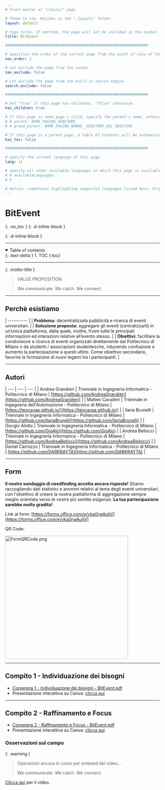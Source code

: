 ```yaml
---
# Front matter of "classic" page

# Theme to use. Resides in the "_layouts" folder.
layout: default

# Page title. If omitted, the page will not be included in the navbar.
title: BitEvent

#################################################################

# Specifies the order of the current page from the point of view of the navbar. Can have repetition in the numbers, for parent-child hierarchies.
nav_order: 1

# Let exclude the page from the navbar
nav_exclude: false

# Let exclude the page from the built-in search engine
search_exclude: false

#################################################################

# Set "true" if this page has childrens, "false" otherwise.
has_children: true

# If this page is some page's child, specify the parent's name, otherwise comment out the option. If this page is some page's grandchild, specify grandparent's name, otherwise comment out the option.
# # parent: NOME_PAGINA_GENITORE
# # grand_parent: NOME_PAGINA_NONNO__GENITORE_DEL_GENITORE

# If this page is a parent page, a Table Of Contents will be automatically generated containing all related child pages. Use the option below to disable this functionality. Should always be set to "false".
has_toc: false

#################################################################

# Specify the current language of this page
lang: it

# Specify all other available languages in which this page is available. If there's no other language in addition to "lang", comment out this option.
# # availableLanguages:
# #   - 

# Notice: codeblocks highlighting supported languages listed here: https://www.fabriziomusacchio.com/blog/2021-08-11-Syntax_Highlighting_in_Jekyll/
---
```


# BitEvent
{: .no_toc }
{: .d-inline-block }

<div id="grn-deploy-webstatic-label-1"></div>
{: .d-inline-block }

<script type="module">
  selfsustainable_fill_labels_state("grn-deploy-webstatic-label-1");
</script>

<div id="fondamentihci-label-1"></div>

<script type="module">
  selfsustainable_fill_labels_state("fondamentihci-label-1");
</script>

---

<!-- Table of contents -->
<details open markdown="block">
  <summary>
    Table of contents
  </summary>
  {: .text-delta }
1. TOC
{:toc}
</details>

---

{: .motto-title }
> <p class="blockquote-title-fixer-purple">VALUE PROPOSITION</p>
>
> We communicate. We catch. We connect.

---

## Perchè esistiamo

| ---------- |
| __Problema:__ decentralizzata pubblicità e ricerca di eventi universitari. |
| __Soluzione proposta:__ aggregare gli eventi (centralizzarli) in un’unica piattaforma, dalla quale, inoltre, fruire tutte le principali informazioni ed interazioni relative all’evento stesso.  |
| __Obiettivi:__ facilitare la condivisione e ricerca di eventi organizzati direttamente dal Politecnico di Milano o da studenti / associazioni studentesche, riducendo confusione e aumento la partecipazione a questi ultimi. Come obiettivo secondario, favorire la formazione di nuovi legami tra i partecipanti.    |

---

## Autori

| --- | --- | --- |
| Andrea Grandieri  | Triennale in Ingegneria Informatica - Politecnico di Milano | [https://github.com/AndreaGrandieri](https://github.com/AndreaGrandieri)    |
| Matteo Cavalleri   | Triennale in Ingegneria dell'Automazione - Politecnico di Milano | [https://teocavaa.github.io/](https://teocavaa.github.io/)    |
| Ilaria Brunelli   | Triennale in Ingegneria Informatica - Politecnico di Milano | [https://github.com/IlariaBrunelli](https://github.com/IlariaBrunelli)    |
| Giorgio Alotto   | Triennale in Ingegneria Informatica - Politecnico di Milano | [https://github.com/GioAlo](https://github.com/GioAlo)    |
| Andrea Bellocci   | Triennale in Ingegneria Informatica - Politecnico di Milano | [https://github.com/AndreaBellocci](https://github.com/AndreaBellocci)    |
| Daniel Carrozzo   | Triennale in Ingegneria Informatica - Politecnico di Milano | [https://github.com/DARKRAYTA](https://github.com/DARKRAYTA)    |

---

## Form

__Il nostro sondaggio di needfinding accetta ancora risposte!__ Stiamo raccogliendo dati statistici e anonimi relativi al tema degli eventi universitari, con l'obiettivo di creare la nostra piattaforma di aggregazione sempre meglio orientata verso le vostre più sentite esigenze. __La tua partecipazione sarebbe molto gradita!__

Link al form: [https://forms.office.com/e/vka0rwAuhV](https://forms.office.com/e/vka0rwAuhV)

QR Code:

<a href="/BitEvent/assets/FormQRCode.png"><img src="/BitEvent/assets/FormQRCode.png" alt="FormQRCode.png" width="400" height="400"/></a>

---

## Compito 1 - Individuazione dei bisogni

- <i class="fa-solid fa-file-pdf fa-2x"></i> [Consegna 1 - Individuazione dei bisogni - BitEvent.pdf](/BitEvent/src/C1/Consegna_1_Individuazione_dei_bisogni_BitEvent.pdf)
- Presentazione interattiva su Canva: [clicca qui](https://www.canva.com/design/DAFwwAPnjN0/dsUYdsN7M9QpMw6hwhEgmQ/view?utm_content=DAFwwAPnjN0&utm_campaign=designshare&utm_medium=link&utm_source=publishsharelink)

---

## Compito 2 - Raffinamento e Focus

- <i class="fa-solid fa-file-pdf fa-2x"></i> [Consegna 2 - Raffinamento e Focus - BitEvent.pdf](/BitEvent/src/C2/Consegna_2_Raffinamento_e_Focus_BitEvent.pdf)
- Presentazione interattiva su Canva: [clicca qui](https://www.canva.com/design/DAFxo3eyjtA/leQNDSOOdfTMM8C9Bz0paQ/view?utm_content=DAFxo3eyjtA&utm_campaign=share_your_design&utm_medium=link&utm_source=shareyourdesignpanel)

### Osservazioni sul campo

{: .warning }
> <p class="warning">Operazioni ancora in corso per embeed del video...</p>
>
> We communicate. We catch. We connect.

[Clicca qui](https://drive.google.com/file/d/12LGuekGLyiznYe-I3jfz_EkT7UoQhvNV/view) per il video.

<!--
<iframe src="https://drive.google.com/file/d/12LGuekGLyiznYe-I3jfz_EkT7UoQhvNV/preview" width="480" height="320" allow="autoplay"></iframe>
-->
